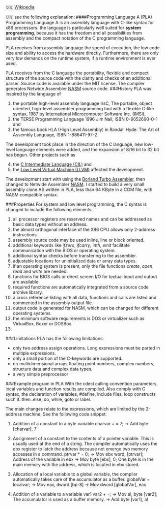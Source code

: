 :de: [Wikipedia](http://de.wikipedia.org/wiki/Programming_language_A)

:us: see the following explanation:
####Programming Language A (PLA) 
Programming Language A is an assembly language with C-like syntax for x86 processors. the language is particularly well suited for **system programming**, because it has the freedom and all possibilities from assembly and the compact notation of the C programming language.

PLA receives from assembly language the speed of execution, the low code size and ability to access the hardware directly. Furthermore, there are only very low demands on the runtime system, if a runtime environment is ever used.

PLA receives from the C language the portability, flexible and compact structure of the source code with the clarity and checks of an additional parser. Source code is available under the MIT license. The  compiler generates Netwide Assembler [NASM](http://www.nasm.us) source code.
###History
PLA was inspired by the language of 

1. the portable high-level assembly language risC, The portable, object oriented, high-level assembler programming tool with a flexible C-like syntax, 1987 by International Microcomputer Software Inc. (IMSI), 
2. the TERSE Programming Language 1996 Jim Nail, ISBN 0-9652660-0-1 and 
3. the famous book HLA (High Level Assembly) in Randall Hyde: The Art of Assembly Language, ISBN 1-886411-97-2. 

The development took place in the direction of the C language, new low-level language elements were added, and the expansion of 8/16 bit to 32 bit has begun. Other projects such as 

4. the [C Intermediate Language (CIL)](http://www.eecs.berkeley.edu/~necula/cil/) and 
5. the [Low Level Virtual Machine (LLVM)](http://llvm.org) affected the development. 

The development start with using the [Borland Turbo Assembler](http://en.wikipedia.org/wiki/Turbo_Assembler), then changed to Netwide Assembler [NASM](http://www.nasm.us). I started to build a very small assembly clone AS written in PLA, less than 64 KByte in a COM file, with NASM compatible syntax.

###Properties
For system and low level programming, the C syntax is changed to include the following elements:

1. all processor registers are reserved names and can be addressed as basic data types without an address.
2. the almost orthogonal interface of the X86 CPU allows only 2-address instructions.
3. assembly source code may be used inline, line or block oriented.
4. additional keywords like *ifzero*, *ifcarry*, *inth*, *emit* facilitate communication with the BIOS or operating system.
5. additional syntax checks before transfering to the assembler.
6. adjustable locations for uninitialized data or array data types.
7. if an operating system is present, only the file functions *create*, *open*, *read* and *write* are needed.
8. functions for BIOS calls or direct screen I/O for textual input and output are available.
9. required functions are automatically integrated from a source code archive library.
10. a cross reference listing with all data, functions and calls are listed and commented in the assembly output file.
11. output code is generated for NASM, which can be changed for different operating systems.
12. the minimum software requirements is DOS or virtualizer such as VirtualBox, Boxer or DOSBox.
13. 
###Limitations
PLA has the following limitations:
* only two address assign operations. Long expressions must be parted in multiple expressions.
* only a small portion of the C-keywords are supported.
* no multidimensional arrays,floating point numbers, complex numbers, structure data and complex data types.
* a very simple preprocessor

###Example program in PLA
With the cdecl calling convention parameters, local variables and function results are compiled. Also comply with C syntax, the declaration of variables, #define, include files, loop constructs such if..then..else, do, while, goto or label.

The main changes relate to the expressions, which are limited by the 2-address machine. See the following code snippet:

1. Addition of a constant to a byte variable
charvar + = 7;
-> Add byte [charvar], 7

2. Assignment of a constant to the contents of a pointer variable. This is usually used at the end of a string. The compiler automatically uses the ebx register to latch the address because not emerge two memory accesses in a command.
ptrvar * = 0;
-> Mov ebx word, [ptrvar]; Address of the variable in ebx
-> Mov byte [ebx], 0; One byte is in the main memory with the address, which is located in ebx stored.

3. Allocation of a local variable to a global variable, the compiler automatically takes care of the accumulator as a buffer.
globalVar = localvar;
-> Mov eax, dword [bp-8]
-> Mov dword [globalVar], eax

4. Addition of a variable to a variable
var1 var2 + =;
-> Mov al, byte [var2]; The accumulator is used as a buffer memory.
-> Add byte [var1], al

